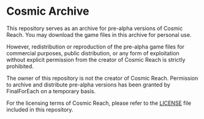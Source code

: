 # Cosmic Archive

This repository serves as an archive for pre-alpha versions of Cosmic Reach.
You may download the game files in this archive for personal use.

However, redistribution or reproduction of the pre-alpha game files for commercial purposes, public distribution, or any form of exploitation without explicit permission from the creator of Cosmic Reach is strictly prohibited.

The owner of this repository is not the creator of Cosmic Reach. Permission to archive and distribute pre-alpha versions has been granted by FinalForEach on a temporary basis.

For the licensing terms of Cosmic Reach, please refer to the [LICENSE](LICENSE) file included in this repository.
